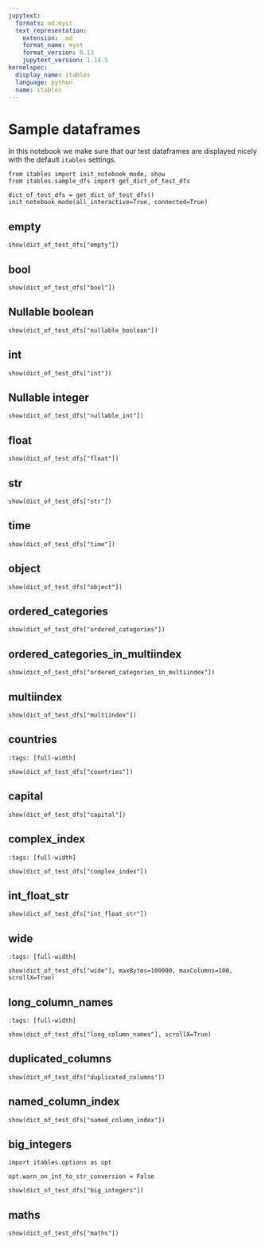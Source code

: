 ```yaml
---
jupytext:
  formats: md:myst
  text_representation:
    extension: .md
    format_name: myst
    format_version: 0.13
    jupytext_version: 1.14.5
kernelspec:
  display_name: itables
  language: python
  name: itables
---
```


# Sample dataframes

In this notebook we make sure that our test dataframes are displayed nicely with the default `itables` settings.

```{code-cell}
from itables import init_notebook_mode, show
from itables.sample_dfs import get_dict_of_test_dfs

dict_of_test_dfs = get_dict_of_test_dfs()
init_notebook_mode(all_interactive=True, connected=True)
```

## empty

```{code-cell}
show(dict_of_test_dfs["empty"])
```

## bool

```{code-cell}
show(dict_of_test_dfs["bool"])
```

## Nullable boolean

```{code-cell}
show(dict_of_test_dfs["nullable_boolean"])
```

## int

```{code-cell}
show(dict_of_test_dfs["int"])
```

## Nullable integer

```{code-cell}
show(dict_of_test_dfs["nullable_int"])
```

## float

```{code-cell}
show(dict_of_test_dfs["float"])
```

## str

```{code-cell}
show(dict_of_test_dfs["str"])
```

## time

```{code-cell}
show(dict_of_test_dfs["time"])
```

## object

```{code-cell}
show(dict_of_test_dfs["object"])
```

## ordered_categories

```{code-cell}
show(dict_of_test_dfs["ordered_categories"])
```

## ordered_categories_in_multiindex

```{code-cell}
show(dict_of_test_dfs["ordered_categories_in_multiindex"])
```

## multiindex

```{code-cell}
show(dict_of_test_dfs["multiindex"])
```

## countries

```{code-cell}
:tags: [full-width]

show(dict_of_test_dfs["countries"])
```

## capital

```{code-cell}
show(dict_of_test_dfs["capital"])
```

## complex_index

```{code-cell}
:tags: [full-width]

show(dict_of_test_dfs["complex_index"])
```

## int_float_str

```{code-cell}
show(dict_of_test_dfs["int_float_str"])
```

## wide

```{code-cell}
:tags: [full-width]

show(dict_of_test_dfs["wide"], maxBytes=100000, maxColumns=100, scrollX=True)
```

## long_column_names

```{code-cell}
:tags: [full-width]

show(dict_of_test_dfs["long_column_names"], scrollX=True)
```

## duplicated_columns

```{code-cell}
show(dict_of_test_dfs["duplicated_columns"])
```

## named_column_index

```{code-cell}
show(dict_of_test_dfs["named_column_index"])
```

## big_integers

```{code-cell}
import itables.options as opt

opt.warn_on_int_to_str_conversion = False

show(dict_of_test_dfs["big_integers"])
```

## maths

```{code-cell}
show(dict_of_test_dfs["maths"])
```
